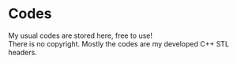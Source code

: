# Codes
My usual codes are stored here, free to use!  
There is no copyright. Mostly the codes are my developed C++ STL headers.
